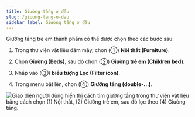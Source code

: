 ```yaml
---
title: Giường tầng ở đâu
slug: /giuong-tang-o-dau
sidebar_label: Giường tầng ở đâu
---
```


Giường tầng trẻ em thành phẩm có thể được chọn theo các bước sau:

1. Trong thư viện vật liệu đám mây, chọn (①) **Nội thất (Furniture)**.

2. Chọn **Giường (Beds)**, sau đó chọn (②) **Giường trẻ em (Children bed)**.

3. Nhấp vào (③) **biểu tượng Lọc (Filter icon)**.

4. Trong menu bật lên, chọn (④) **Giường tầng (double-...)**.

![Giao diện người dùng hiển thị cách tìm giường tầng trong thư viện vật liệu bằng cách chọn (1) Nội thất, (2) Giường trẻ em, sau đó lọc theo (4) Giường tầng.](https://storage.googleapis.com/jegavn_kb/images/7a30b1bb-d174-4b4c-861b-dfec2b27844a.png)